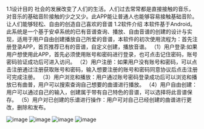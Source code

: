 1.1设计目的
社会的发展改变了人们的生活。人们过去常常都是直接接触的音乐，对音乐的基础音阶接触的少之又少。此APP能让普通人也能够容易接触基础音阶。让人们能够轻松、自由的创造自己喜欢的音谱
1.2软件介绍
本软件基于Android。此系统是一个基于安卓系统的已有音谱查询、播放、自由音谱的创建的设计与实现，适用于用户自由创建播放自己所爱的音谱，本软件的初次使用流程为：首先注册登录APP，首页推荐已有的音谱，自定义创建，播放音谱。
（1）用户登录:如果用户想使用此APP，首先必须使用账号和密码进行登录，也可点击记住密码，账号密码验证成功后可进入访问。
（2）用户注册：如果用户没有账号和密码，可以点击注册通过注册获取账号和密码，输入想要注册的账号和密码同意协议后点击注册可完成注册。
（3）用户浏览和播放：用户通过账号密码登录成功后可以浏览和播放已有曲普，用户可以搜索查询自己想要的曲谱进行播放。
（4）用户自由创建：用户可以通过自己的输入，创建属于带有自己特色的音谱，可以选择将此音谱保存。
（5）用户对已创建的乐谱进行操作：用户可对自己已经创建的曲谱进行更改，删除和发布。


![image](https://github.com/user-attachments/assets/b4d09a47-f2cd-4a4e-968e-4f2e5f4f9825)
![image](https://github.com/user-attachments/assets/88d762c4-6fcc-47c2-b6ff-8c202b2d8d06)
![image](https://github.com/user-attachments/assets/7af9488a-af9b-4795-ae2b-8c37cd3250b1)
![image](https://github.com/user-attachments/assets/307d6ed9-56e6-47c8-ae23-5eb0361fc4b1)
